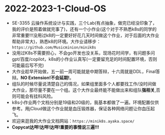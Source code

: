 # 2022-2023-1-Cloud-OS

- SE-3355 云操作系统设计与实践，三个Lab(有点抽象，做完已经没印象了，我的评价是照着做就完事了)，还有一个小作业(这个对于不熟悉k8s的同学的非常重要!!!没用过k8的一定要好好花几天时间做这个作业，对于后面的大作业帮助非常大)，熟悉k8的环境。大作业请移步：`https://github.com/Musicminion/minik8s`
- 没用过K8s不需要担心，不会go开发也没关系，现场花时间学，有问题多问gpt/百度/copilot，k8s的小作业认真写(一定要留充足的时间配置环境，否则可能最后写不完)
- 大作业趁早开始做，五一前一周可能就是中期答辩，十六周就是DDL，Final答辩。**NO Extension!不会延期!**。
- 组队的时候尽量说清楚自己的情况，如果组里面多个人都要找工作/没时间做大作业，那尽量不要在一个组。这个大作业最终能不能做出来和组队**强相关**,否则可能会有挂科风险。
- k8s小作业两个文档分别是19级和20级的，我基本都做了一遍。环境配置仅供参考。用jCloud做这个作业就是血压锻炼器，保证各种网络问题让你血压起飞。
- 欢迎来逛我的大作业文档网站：`https://minik8s.ayaka.space/`
- **Copycat达咩!达咩!达咩!重要的事情说三遍!!!**
